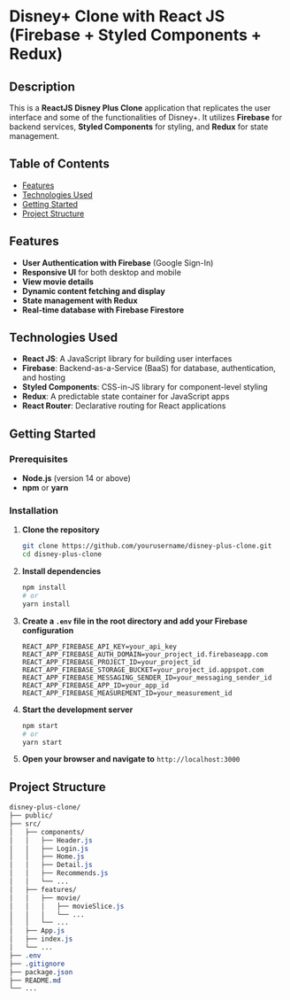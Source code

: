 # **Disney+ Clone with React JS (Firebase + Styled Components + Redux)**

## **Description**

This is a **ReactJS Disney Plus Clone** application that replicates the user interface and some of the functionalities of Disney+. It utilizes **Firebase** for backend services, **Styled Components** for styling, and **Redux** for state management.

## **Table of Contents**

- [Features](#features)
- [Technologies Used](#technologies-used)
- [Getting Started](#getting-started)
- [Project Structure](#project-structure)

## **Features**

- **User Authentication with Firebase** (Google Sign-In)
- **Responsive UI** for both desktop and mobile
- **View movie details**
- **Dynamic content fetching and display**
- **State management with Redux**
- **Real-time database with Firebase Firestore**

## **Technologies Used**

- **React JS**: A JavaScript library for building user interfaces
- **Firebase**: Backend-as-a-Service (BaaS) for database, authentication, and hosting
- **Styled Components**: CSS-in-JS library for component-level styling
- **Redux**: A predictable state container for JavaScript apps
- **React Router**: Declarative routing for React applications

## **Getting Started**

### **Prerequisites**

- **Node.js** (version 14 or above)
- **npm** or **yarn**

### **Installation**

1. **Clone the repository**
    ```bash
    git clone https://github.com/yourusername/disney-plus-clone.git
    cd disney-plus-clone
    ```

2. **Install dependencies**
    ```bash
    npm install
    # or
    yarn install
    ```

3. **Create a `.env` file in the root directory and add your Firebase configuration**
    ```env
    REACT_APP_FIREBASE_API_KEY=your_api_key
    REACT_APP_FIREBASE_AUTH_DOMAIN=your_project_id.firebaseapp.com
    REACT_APP_FIREBASE_PROJECT_ID=your_project_id
    REACT_APP_FIREBASE_STORAGE_BUCKET=your_project_id.appspot.com
    REACT_APP_FIREBASE_MESSAGING_SENDER_ID=your_messaging_sender_id
    REACT_APP_FIREBASE_APP_ID=your_app_id
    REACT_APP_FIREBASE_MEASUREMENT_ID=your_measurement_id
    ```

4. **Start the development server**
    ```bash
    npm start
    # or
    yarn start
    ```

5. **Open your browser and navigate to** `http://localhost:3000`

## **Project Structure**

```css
disney-plus-clone/
├── public/
├── src/
│   ├── components/
│   │   ├── Header.js
│   │   ├── Login.js
│   │   ├── Home.js
│   │   ├── Detail.js
│   │   ├── Recommends.js
│   │   └── ...
│   ├── features/
│   │   ├── movie/
│   │   │   ├── movieSlice.js
│   │   │   └── ...
│   │   └── ...
│   ├── App.js
│   ├── index.js
│   └── ...
├── .env
├── .gitignore
├── package.json
├── README.md
└── ...
